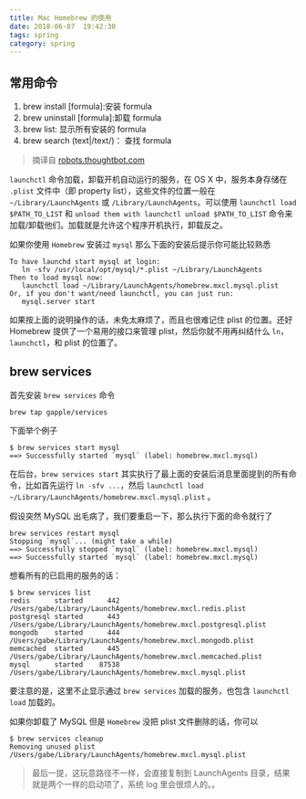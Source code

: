 ```yaml
---
title: Mac Homebrew 的使用
date: 2018-06-07  19:42:30
tags: spring            
category: spring
---
```

## 常用命令
1. brew install [formula]:安装 formula
2. brew uninstall [formula]:卸载 formula
3. brew list: 显示所有安装的 formula
4. brew search (text|/text/)： 查找 formula

> 摘译自 [robots.thoughtbot.com](http://robots.thoughtbot.com/starting-and-stopping-background-services-with-homebrew)

`launchctl` 命令加载，卸载开机自动运行的服务，在 OS X 中，服务本身存储在 `.plist` 文件中（即 property list），这些文件的位置一般在 `~/Library/LaunchAgents` 或 `/Library/LaunchAgents`。可以使用 `launchctl load $PATH_TO_LIST` 和 `unload them with launchctl unload $PATH_TO_LIST` 命令来加载/卸载他们。加载就是允许这个程序开机执行，卸载反之。

如果你使用 `Homebrew` 安装过 `mysql` 那么下面的安装后提示你可能比较熟悉
 ```
To have launchd start mysql at login:
    ln -sfv /usr/local/opt/mysql/*.plist ~/Library/LaunchAgents
Then to load mysql now:
    launchctl load ~/Library/LaunchAgents/homebrew.mxcl.mysql.plist
Or, if you don't want/need launchctl, you can just run:
    mysql.server start
```
如果按上面的说明操作的话，未免太麻烦了，而且也很难记住 plist 的位置。还好 Homebrew 提供了一个易用的接口来管理 plist，然后你就不用再纠结什么 `ln`，`launchctl`，和 plist 的位置了。

## brew services
首先安装 `brew services` 命令
 ```
 brew tap gapple/services
```
下面举个例子
 ```
 $ brew services start mysql
==> Successfully started `mysql` (label: homebrew.mxcl.mysql)
```

在后台，`brew services start` 其实执行了最上面的安装后消息里面提到的所有命令，比如首先运行 `ln -sfv ...`，然后 `launchctl load ~/Library/LaunchAgents/homebrew.mxcl.mysql.plist` 。

假设突然 MySQL 出毛病了，我们要重启一下，那么执行下面的命令就行了
 ```
brew services restart mysql
Stopping `mysql`... (might take a while)
==> Successfully stopped `mysql` (label: homebrew.mxcl.mysql)
==> Successfully started `mysql` (label: homebrew.mxcl.mysql)
```

想看所有的已启用的服务的话：
 ```
 $ brew services list
redis      started      442 /Users/gabe/Library/LaunchAgents/homebrew.mxcl.redis.plist
postgresql started      443 /Users/gabe/Library/LaunchAgents/homebrew.mxcl.postgresql.plist
mongodb    started      444 /Users/gabe/Library/LaunchAgents/homebrew.mxcl.mongodb.plist
memcached  started      445 /Users/gabe/Library/LaunchAgents/homebrew.mxcl.memcached.plist
mysql      started    87538 /Users/gabe/Library/LaunchAgents/homebrew.mxcl.mysql.plist
```

要注意的是，这里不止显示通过 `brew services` 加载的服务，也包含 `launchctl load` 加载的。

如果你卸载了 MySQL 但是 `Homebrew` 没把 plist 文件删除的话，你可以
 ```
$ brew services cleanup
Removing unused plist /Users/gabe/Library/LaunchAgents/homebrew.mxcl.mysql.plist
```

> 最后一提，这玩意路径不一样，会直接复制到 LaunchAgents 目录，结果就是两个一样的启动项了，系统 log 里会很烦人的。。